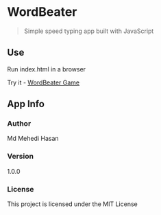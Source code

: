 # WordBeater

> Simple speed typing app built with JavaScript

## Use

Run index.html in a browser

Try it - [WordBeater Game](http://kamrulcmt.epizy.com/js-project/wordbeater/)

## App Info

### Author

Md Mehedi Hasan

### Version

1.0.0

### License

This project is licensed under the MIT License
